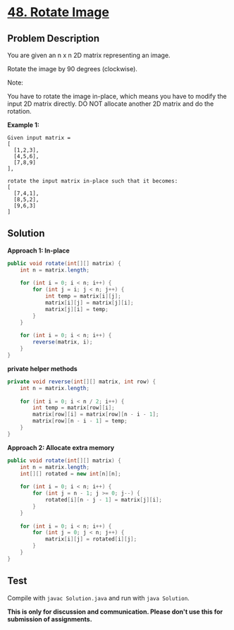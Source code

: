 # [48. Rotate Image][title]

## Problem Description

You are given an n x n 2D matrix representing an image.

Rotate the image by 90 degrees (clockwise).

Note:

You have to rotate the image in-place, which means you have to modify the input 2D matrix directly. DO NOT allocate another 2D matrix and do the rotation.

**Example 1:**

```
Given input matrix = 
[
  [1,2,3],
  [4,5,6],
  [7,8,9]
],

rotate the input matrix in-place such that it becomes:
[
  [7,4,1],
  [8,5,2],
  [9,6,3]
]
```

## Solution

**Approach 1: In-place**

```java
public void rotate(int[][] matrix) {
    int n = matrix.length;
    
    for (int i = 0; i < n; i++) {
        for (int j = i; j < n; j++) {
            int temp = matrix[i][j];
            matrix[i][j] = matrix[j][i];
            matrix[j][i] = temp;
        }
    }
    
    for (int i = 0; i < n; i++) {
        reverse(matrix, i);
    }
}
```

**private helper methods**

```java
private void reverse(int[][] matrix, int row) {
    int n = matrix.length;
    
    for (int i = 0; i < n / 2; i++) {
        int temp = matrix[row][i];
        matrix[row][i] = matrix[row][n - i - 1];
        matrix[row][n - i - 1] = temp;
    }
}
```

**Approach 2: Allocate extra memory**

```java
public void rotate(int[][] matrix) {
    int n = matrix.length;
    int[][] rotated = new int[n][n];
    
    for (int i = 0; i < n; i++) {
        for (int j = n - 1; j >= 0; j--) {
            rotated[i][n - j - 1] = matrix[j][i];
        }
    }
    
    for (int i = 0; i < n; i++) {
        for (int j = 0; j < n; j++) {
            matrix[i][j] = rotated[i][j];
        }
    }
}
```

## Test

Compile with `javac Solution.java` and run with `java Solution`.

**This is only for discussion and communication. Please don't use this for submission of assignments.**

[title]: https://leetcode.com/problems/rotate-image/